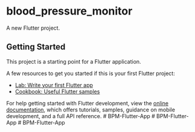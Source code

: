 # blood_pressure_monitor

A new Flutter project.

## Getting Started

This project is a starting point for a Flutter application.

A few resources to get you started if this is your first Flutter project:

- [Lab: Write your first Flutter app](https://docs.flutter.dev/get-started/codelab)
- [Cookbook: Useful Flutter samples](https://docs.flutter.dev/cookbook)

For help getting started with Flutter development, view the
[online documentation](https://docs.flutter.dev/), which offers tutorials,
samples, guidance on mobile development, and a full API reference.
#   B P M - F l u t t e r - A p p  
 #   B P M - F l u t t e r - A p p  
 #   B P M - F l u t t e r - A p p  
 
